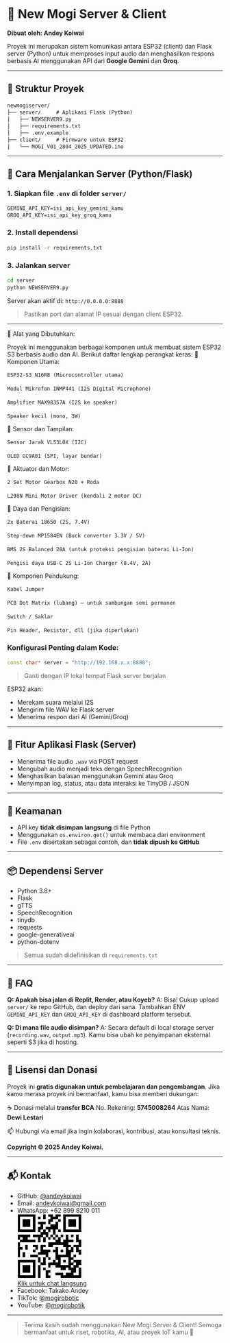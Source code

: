 # 🧠 New Mogi Server & Client

**Dibuat oleh: Andey Koiwai**

Proyek ini merupakan sistem komunikasi antara ESP32 (client) dan Flask server (Python) untuk memproses input audio dan menghasilkan respons berbasis AI menggunakan API dari **Google Gemini** dan **Groq**.

---

## 📁 Struktur Proyek

```
newmogiserver/
├── server/     # Aplikasi Flask (Python)
│   ├── NEWSERVER9.py
│   ├── requirements.txt
│   ├── .env.example
├── client/     # Firmware untuk ESP32
│   └── MOGI_V01_2804_2025_UPDATED.ino
```

---

## 🚀 Cara Menjalankan Server (Python/Flask)

### 1. Siapkan file `.env` di folder `server/`

```
GEMINI_API_KEY=isi_api_key_gemini_kamu
GROQ_API_KEY=isi_api_key_groq_kamu
```

### 2. Install dependensi

```bash
pip install -r requirements.txt
```

### 3. Jalankan server

```bash
cd server
python NEWSERVER9.py
```

Server akan aktif di: `http://0.0.0.0:8888`

> Pastikan port dan alamat IP sesuai dengan client ESP32.

---

🔌 Alat yang Dibutuhkan:

Proyek ini menggunakan berbagai komponen untuk membuat sistem ESP32 S3 berbasis audio dan AI. Berikut daftar lengkap perangkat keras:
🧠 Komponen Utama:

    ESP32-S3 N16R8 (Microcontroller utama)

    Modul Mikrofon INMP441 (I2S Digital Microphone)

    Amplifier MAX98357A (I2S ke speaker)

    Speaker kecil (mono, 3W)

🔭 Sensor dan Tampilan:

    Sensor Jarak VL53L0X (I2C)

    OLED GC9A01 (SPI, layar bundar)

🔧 Aktuator dan Motor:

    2 Set Motor Gearbox N20 + Roda

    L298N Mini Motor Driver (kendali 2 motor DC)

🔋 Daya dan Pengisian:

    2x Baterai 18650 (2S, 7.4V)

    Step-down MP1584EN (Buck converter 3.3V / 5V)

    BMS 2S Balanced 20A (untuk proteksi pengisian baterai Li-Ion)

    Pengisi daya USB-C 2S Li-Ion Charger (8.4V, 2A)

🧰 Komponen Pendukung:

    Kabel Jumper

    PCB Dot Matrix (lubang) – untuk sambungan semi permanen

    Switch / Saklar

    Pin Header, Resistor, dll (jika diperlukan)

### Konfigurasi Penting dalam Kode:

```cpp
const char* server = "http://192.168.x.x:8888";
```

> Ganti dengan IP lokal tempat Flask server berjalan

ESP32 akan:

* Merekam suara melalui I2S
* Mengirim file WAV ke Flask server
* Menerima respon dari AI (Gemini/Groq)

---

## 🧠 Fitur Aplikasi Flask (Server)

* Menerima file audio `.wav` via POST request
* Mengubah audio menjadi teks dengan SpeechRecognition
* Menghasilkan balasan menggunakan Gemini atau Groq
* Menyimpan log, status, atau data interaksi ke TinyDB / JSON

---

## 🔐 Keamanan

* API key **tidak disimpan langsung** di file Python
* Menggunakan `os.environ.get()` untuk membaca dari environment
* File `.env` disertakan sebagai contoh, dan **tidak dipush ke GitHub**

---

## 📦 Dependensi Server

* Python 3.8+
* Flask
* gTTS
* SpeechRecognition
* tinydb
* requests
* google-generativeai
* python-dotenv

> Semua sudah didefinisikan di `requirements.txt`

---

## 🙋 FAQ

**Q: Apakah bisa jalan di Replit, Render, atau Koyeb?**
A: Bisa! Cukup upload `server/` ke repo GitHub, dan deploy dari sana. Tambahkan ENV `GEMINI_API_KEY` dan `GROQ_API_KEY` di dashboard platform tersebut.

**Q: Di mana file audio disimpan?**
A: Secara default di local storage server (`recording.wav`, `output.mp3`). Kamu bisa ubah ke penyimpanan eksternal seperti S3 jika di hosting.

---

## 🤝 Lisensi dan Donasi

Proyek ini **gratis digunakan untuk pembelajaran dan pengembangan**.
Jika kamu merasa proyek ini bermanfaat, kamu bisa memberi dukungan:

☕ Donasi melalui **transfer BCA**
No. Rekening: **5745008264**
Atas Nama: **Dewi Lestari**

📫 Hubungi via email jika ingin kolaborasi, kontribusi, atau konsultasi teknis.

**Copyright © 2025 Andey Koiwai.**

---

## 📬 Kontak

* GitHub: [@andeykoiwai](https://github.com/andeykoiwai)  
* Email: andeykoiwai@gmail.com  
* WhatsApp: +62 899 8210 011  
  ![QR WhatsApp](./Gambar/api.qrserver.png)  
  [Klik untuk chat langsung](https://wa.me/628998210011)  
* Facebook: Takako Andey  
* TikTok: [@mogirobotic](https://www.tiktok.com/@mogirobotic)  
* YouTube: [@mogirobotik](https://www.youtube.com/@mogirobotik)


---

> Terima kasih sudah menggunakan New Mogi Server & Client! Semoga bermanfaat untuk riset, robotika, AI, atau proyek IoT kamu 🚀
